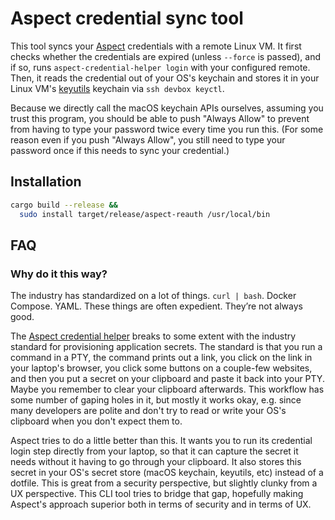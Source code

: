 # Aspect credential sync tool

This tool syncs your [Aspect][0] credentials with a remote Linux VM. It first checks whether the credentials are expired (unless `--force` is passed), and if so, runs `aspect-credential-helper login` with your configured remote. Then, it reads the credential out of your OS's keychain and stores it in your Linux VM's [keyutils][1] keychain via `ssh devbox keyctl`.

Because we directly call the macOS keychain APIs ourselves, assuming you trust this program, you should be able to push "Always Allow" to prevent from having to type your password twice every time you run this. (For some reason even if you push "Always Allow", you still need to type your password once if this needs to sync your credential.)

## Installation

```sh
cargo build --release &&
  sudo install target/release/aspect-reauth /usr/local/bin
```

## FAQ

### Why do it this way?

The industry has standardized on a lot of things. `curl | bash`. Docker Compose. YAML. These things are often expedient. They’re not always good.

The [Aspect credential helper][2] breaks to some extent with the industry standard for provisioning application secrets. The standard is that you run a command in a PTY, the command prints out a link, you click on the link in your laptop's browser, you click some buttons on a couple-few websites, and then you put a secret on your clipboard and paste it back into your PTY. Maybe you remember to clear your clipboard afterwards. This workflow has some number of gaping holes in it, but mostly it works okay, e.g. since many developers are polite and don't try to read or write your OS's clipboard when you don't expect them to.

Aspect tries to do a little better than this. It wants you to run its credential login step directly from your laptop, so that it can capture the secret it needs without it having to go through your clipboard. It also stores this secret in your OS's secret store (macOS keychain, keyutils, etc) instead of a dotfile. This is great from a security perspective, but slightly clunky from a UX perspective. This CLI tool tries to bridge that gap, hopefully making Aspect's approach superior both in terms of security and in terms of UX.

[0]: https://www.aspect.build/
[1]: https://man7.org/linux/man-pages/man7/keyutils.7.html
[2]: https://docs.aspect.build/workflows/features/external-remote/#oidc
